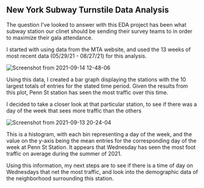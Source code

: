## New York Subway Turnstile Data Analysis 

The question I've looked to answer with this EDA project has been what subway station our clinet should be sending their survey teams to in order to maximize
their gala attendance.

I started with using data from the MTA website, and used the 13 weeks of most recent data (05/29/21 - 08/27/21) for this analysis. 

![Screenshot from 2021-09-14 12-48-06](https://user-images.githubusercontent.com/87049486/133324112-c00f5514-206e-4871-9f61-279ca709ec08.png)


Using this data, I created a bar graph displaying the stations with the 10 largest totals of entries for the stated time period. Given the results from this plot, Penn St station has seen the most traffic over this time.

I decided to take a closer look at that particular station, to see if there was a day of
the week that sees more traffic than the others


![Screenshot from 2021-09-13 20-24-04](https://user-images.githubusercontent.com/87049486/133190398-85ca1fc3-49ec-4e4d-ab7d-bbefe9523fd7.png)

This is a histogram, with each bin representing a day of the week, and the value on the y-axis being the mean entries for the corresponding day of the week 
at Penn St Station.  It appears that Wednesday has seen the most foot traffic on average during the summer of 2021.

Using this information, my next steps are to see if there is a time of day on Wednesdays that net the most traffic, and look into the demographic data of the neighborhood surrounding this station.
